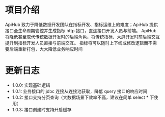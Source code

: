 # 项目介绍
ApiHub 致力于降低数据开发团队在指标开发、指标运维上的难度；ApiHub 提供接口全生命周期管控并生成指标 http 接口，直连接口开发人员与前端。
ApiHub 将降低甚至取代传统数据开发时的后端角色，将传统指标、大屏开发时前后端交互提升到指标开发人员直接与前端交互。
指标将可以随时上下线或修改逻辑而不需要后端重新打包，大大降低业务响应时间

# 更新日志
- 1.0.0: 实现基础逻辑
- 1.0.1: 业务接口的 jdbc 连接从连接池获取，降低 query 接口的响应时间
- 1.0.2: 接口支持分页查询（大数据场景下效率不高，建议在简单 select * 下使用）
- 1.0.3: 接口创建时支持开启缓存